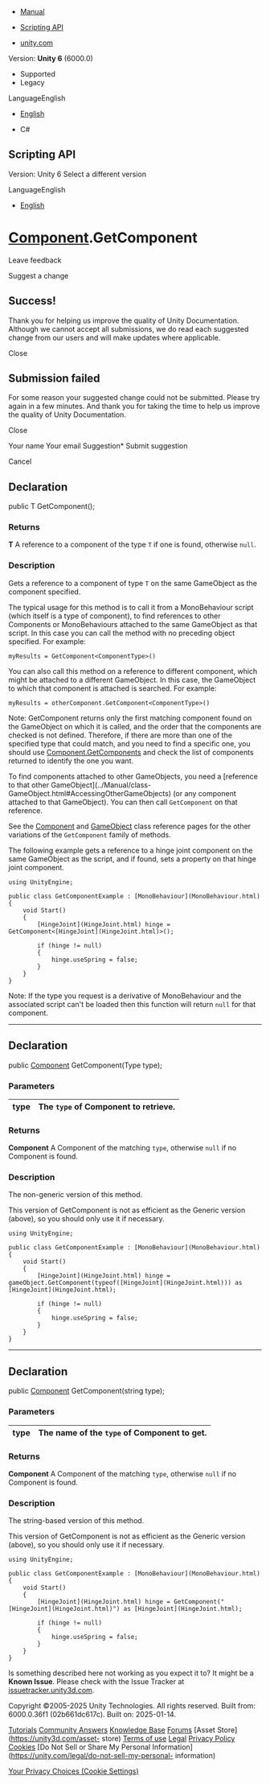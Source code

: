 [ ]()

  * [Manual](../Manual/index.html)
  * [Scripting API](../ScriptReference/index.html)

  * [unity.com](https://unity.com/)

Version: **Unity 6** (6000.0)

  * Supported
  * Legacy

LanguageEnglish

  * [English]()

  * C#

[ ](https://docs.unity3d.com)

## Scripting API

Version: Unity 6 Select a different version

LanguageEnglish

  * [English]()

#  [Component](Component.html).GetComponent

Leave feedback

Suggest a change

## Success!

Thank you for helping us improve the quality of Unity Documentation. Although
we cannot accept all submissions, we do read each suggested change from our
users and will make updates where applicable.

Close

## Submission failed

For some reason your suggested change could not be submitted. Please <a>try
again</a> in a few minutes. And thank you for taking the time to help us
improve the quality of Unity Documentation.

Close

Your name Your email Suggestion* Submit suggestion

Cancel

[ ]()

## Declaration

public T GetComponent();

### Returns

**T** A reference to a component of the type `T` if one is found, otherwise
`null`.

### Description

Gets a reference to a component of type `T` on the same GameObject as the
component specified.

The typical usage for this method is to call it from a MonoBehaviour script
(which itself is a type of component), to find references to other Components
or MonoBehaviours attached to the same GameObject as that script. In this case
you can call the method with no preceding object specified. For example:  
  
`myResults = GetComponent<ComponentType>()`  
  
You can also call this method on a reference to different component, which
might be attached to a different GameObject. In this case, the GameObject to
which that component is attached is searched. For example:  
  
`myResults = otherComponent.GetComponent<ComponentType>()`  
  
Note: GetComponent returns only the first matching component found on the
GameObject on which it is called, and the order that the components are
checked is not defined. Therefore, if there are more than one of the specified
type that could match, and you need to find a specific one, you should use
[Component.GetComponents](Component.GetComponents.html) and check the list of
components returned to identify the one you want.  
  
To find components attached to other GameObjects, you need a [reference to
that other GameObject](../Manual/class-
GameObject.html#AccessingOtherGameObjects) (or any component attached to that
GameObject). You can then call `GetComponent` on that reference.  
  
See the [Component](Component.html) and [GameObject](GameObject.html) class
reference pages for the other variations of the `GetComponent` family of
methods.  
  
The following example gets a reference to a hinge joint component on the same
GameObject as the script, and if found, sets a property on that hinge joint
component.

    
    
    using UnityEngine;  
      
    public class GetComponentExample : [MonoBehaviour](MonoBehaviour.html)
    {
        void Start()
        {
            [HingeJoint](HingeJoint.html) hinge = GetComponent<[HingeJoint](HingeJoint.html)>();  
      
            if (hinge != null)
            {
                hinge.useSpring = false;
            }
        }
    }

Note: If the type you request is a derivative of MonoBehaviour and the
associated script can't be loaded then this function will return `null` for
that component.

* * *

## Declaration

public [Component](Component.html) GetComponent(Type type);

### Parameters

type | The `type` of Component to retrieve.  
---|---  
  
### Returns

**Component** A Component of the matching `type`, otherwise `null` if no
Component is found.

### Description

The non-generic version of this method.

This version of GetComponent is not as efficient as the Generic version
(above), so you should only use it if necessary.

    
    
    using UnityEngine;  
      
    public class GetComponentExample : [MonoBehaviour](MonoBehaviour.html)
    {
        void Start()
        {
            [HingeJoint](HingeJoint.html) hinge = gameObject.GetComponent(typeof([HingeJoint](HingeJoint.html))) as [HingeJoint](HingeJoint.html);  
      
            if (hinge != null)
            {
                hinge.useSpring = false;
            }
        }
    }
    

* * *

## Declaration

public [Component](Component.html) GetComponent(string type);

### Parameters

type | The name of the `type` of Component to get.  
---|---  
  
### Returns

**Component** A Component of the matching `type`, otherwise `null` if no
Component is found.

### Description

The string-based version of this method.

This version of GetComponent is not as efficient as the Generic version
(above), so you should only use it if necessary.

    
    
    using UnityEngine;  
      
    public class GetComponentExample : [MonoBehaviour](MonoBehaviour.html)
    {
        void Start()
        {
            [HingeJoint](HingeJoint.html) hinge = GetComponent("[HingeJoint](HingeJoint.html)") as [HingeJoint](HingeJoint.html);  
      
            if (hinge != null)
            {
                hinge.useSpring = false;
            }
        }
    }
    

Is something described here not working as you expect it to? It might be a
**Known Issue**. Please check with the Issue Tracker at
[issuetracker.unity3d.com](https://issuetracker.unity3d.com).

Copyright ©2005-2025 Unity Technologies. All rights reserved. Built from:
6000.0.36f1 (02b661dc617c). Built on: 2025-01-14.

[Tutorials](https://unity3d.com/learn) [Community
Answers](https://answers.unity3d.com) [Knowledge
Base](https://support.unity3d.com/hc/en-us)
[Forums](https://forum.unity3d.com) [Asset Store](https://unity3d.com/asset-
store) [Terms of use](https://docs.unity3d.com/Manual/TermsOfUse.html)
[Legal](https://unity.com/legal) [Privacy
Policy](https://unity.com/legal/privacy-policy)
[Cookies](https://unity.com/legal/cookie-policy) [Do Not Sell or Share My
Personal Information](https://unity.com/legal/do-not-sell-my-personal-
information)

[Your Privacy Choices (Cookie Settings)](javascript:void\(0\);)


